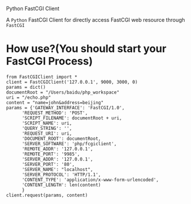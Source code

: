 
Python FastCGI Client

A `Python` FastCGI Client for directly access FastCGI web resource through `FastCGI`

How use?(You should start your FastCGI Process)
========================

    from FastCGIClient import *
    client = FastCGIClient('127.0.0.1', 9000, 3000, 0)
	params = dict()
	documentRoot = "/Users/baidu/php_workspace"
	uri = "/echo.php"
	content = "name=john&address=beijing"
	params = {'GATEWAY_INTERFACE': 'FastCGI/1.0',
          'REQUEST_METHOD': 'POST',
          'SCRIPT_FILENAME': documentRoot + uri,
          'SCRIPT_NAME': uri,
          'QUERY_STRING': '',
          'REQUEST_URI': uri,
          'DOCUMENT_ROOT': documentRoot,
          'SERVER_SOFTWARE': 'php/fcgiclient',
          'REMOTE_ADDR': '127.0.0.1',
          'REMOTE_PORT': '9985',
          'SERVER_ADDR': '127.0.0.1',
          'SERVER_PORT': '80',
          'SERVER_NAME': "localhost",
          'SERVER_PROTOCOL': 'HTTP/1.1',
          'CONTENT_TYPE': 'application/x-www-form-urlencoded',
          'CONTENT_LENGTH': len(content)
          }
	client.request(params, content)
        

